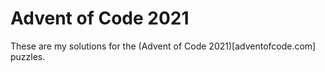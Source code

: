 # Advent of Code 2021

These are my solutions for the (Advent of Code 2021)[adventofcode.com] puzzles.

